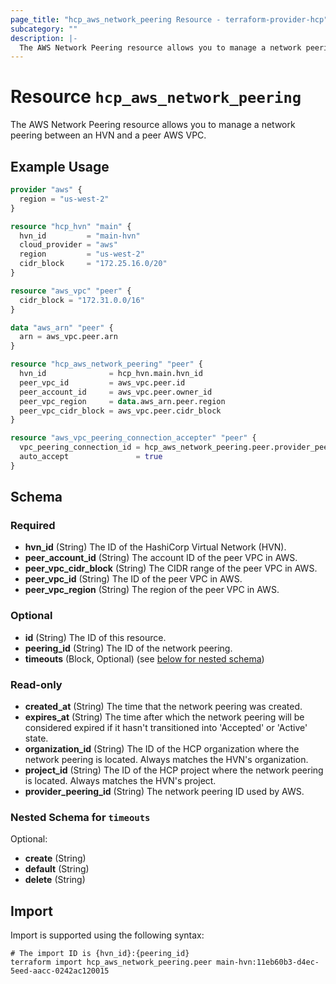 ```yaml
---
page_title: "hcp_aws_network_peering Resource - terraform-provider-hcp"
subcategory: ""
description: |-
  The AWS Network Peering resource allows you to manage a network peering between an HVN and a peer AWS VPC.
---
```


# Resource `hcp_aws_network_peering`

The AWS Network Peering resource allows you to manage a network peering between an HVN and a peer AWS VPC.

## Example Usage

```terraform
provider "aws" {
  region = "us-west-2"
}

resource "hcp_hvn" "main" {
  hvn_id         = "main-hvn"
  cloud_provider = "aws"
  region         = "us-west-2"
  cidr_block     = "172.25.16.0/20"
}

resource "aws_vpc" "peer" {
  cidr_block = "172.31.0.0/16"
}

data "aws_arn" "peer" {
  arn = aws_vpc.peer.arn
}

resource "hcp_aws_network_peering" "peer" {
  hvn_id              = hcp_hvn.main.hvn_id
  peer_vpc_id         = aws_vpc.peer.id
  peer_account_id     = aws_vpc.peer.owner_id
  peer_vpc_region     = data.aws_arn.peer.region
  peer_vpc_cidr_block = aws_vpc.peer.cidr_block
}

resource "aws_vpc_peering_connection_accepter" "peer" {
  vpc_peering_connection_id = hcp_aws_network_peering.peer.provider_peering_id
  auto_accept               = true
}
```

## Schema

### Required

- **hvn_id** (String) The ID of the HashiCorp Virtual Network (HVN).
- **peer_account_id** (String) The account ID of the peer VPC in AWS.
- **peer_vpc_cidr_block** (String) The CIDR range of the peer VPC in AWS.
- **peer_vpc_id** (String) The ID of the peer VPC in AWS.
- **peer_vpc_region** (String) The region of the peer VPC in AWS.

### Optional

- **id** (String) The ID of this resource.
- **peering_id** (String) The ID of the network peering.
- **timeouts** (Block, Optional) (see [below for nested schema](#nestedblock--timeouts))

### Read-only

- **created_at** (String) The time that the network peering was created.
- **expires_at** (String) The time after which the network peering will be considered expired if it hasn't transitioned into 'Accepted' or 'Active' state.
- **organization_id** (String) The ID of the HCP organization where the network peering is located. Always matches the HVN's organization.
- **project_id** (String) The ID of the HCP project where the network peering is located. Always matches the HVN's project.
- **provider_peering_id** (String) The network peering ID used by AWS.

<a id="nestedblock--timeouts"></a>
### Nested Schema for `timeouts`

Optional:

- **create** (String)
- **default** (String)
- **delete** (String)

## Import

Import is supported using the following syntax:

```shell
# The import ID is {hvn_id}:{peering_id}
terraform import hcp_aws_network_peering.peer main-hvn:11eb60b3-d4ec-5eed-aacc-0242ac120015
```

